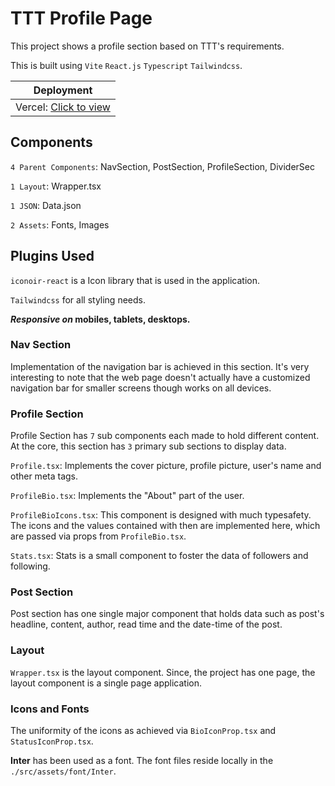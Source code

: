 # TTT Profile Page

This project shows a profile section based on TTT's requirements.

This is built using `Vite` `React.js` `Typescript` `Tailwindcss`.

| Deployment |
| ---------- |
|   Vercel: [Click to view](https://ttt-assignment-page.vercel.app)  |

## Components

`4 Parent Components`: NavSection, PostSection, ProfileSection, DividerSec

`1 Layout`: Wrapper.tsx

`1 JSON`: Data.json

`2 Assets`: Fonts, Images

## Plugins Used

`iconoir-react` is a Icon library that is used in the application.

`Tailwindcss` for all styling needs.

**_Responsive on_ mobiles, tablets, desktops.**

### Nav Section

Implementation of the navigation bar is achieved in this section. It's very interesting to note that the web page doesn't actually have a customized navigation bar for smaller screens though works on all devices.

### Profile Section

Profile Section has `7` sub components each made to hold different content. At the core, this section has `3` primary sub sections to display data.

`Profile.tsx`: Implements the cover picture, profile picture, user's name and other meta tags.

`ProfileBio.tsx`: Implements the "About" part of the user.

`ProfileBioIcons.tsx`: This component is designed with much typesafety. The icons and the values contained with then are implemented here, which are passed via props from `ProfileBio.tsx`.

`Stats.tsx`: Stats is a small component to foster the data of followers and following.

### Post Section

Post section has one single major component that holds data such as post's headline, content, author, read time and the date-time of the post.

### Layout

`Wrapper.tsx` is the layout component. Since, the project has one page, the layout component is a single page application.

### Icons and Fonts

The uniformity of the icons as achieved via `BioIconProp.tsx` and `StatusIconProp.tsx`.

**Inter** has been used as a font. The font files reside locally in the `./src/assets/font/Inter`.